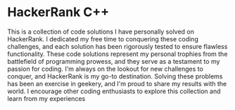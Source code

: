 # HackerRank C++

This is a collection of code solutions I have personally solved on HackerRank. I dedicated my free time to conquering these coding challenges, and each solution has been rigorously tested to ensure flawless functionality. These code solutions represent my personal trophies from the battlefield of programming prowess, and they serve as a testament to my passion for coding. I'm always on the lookout for new challenges to conquer, and HackerRank is my go-to destination. Solving these problems has been an exercise in geekery, and I'm proud to share my results with the world. I encourage other coding enthusiasts to explore this collection and learn from my experiences
